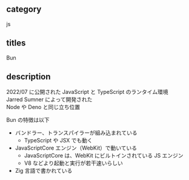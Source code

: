 ## category

js

## titles

Bun

## description

2022/07 に公開された JavaScript と TypeScript のランタイム環境  
Jarred Sumner によって開発された  
Node や Deno と同じ立ち位置

Bun の特徴は以下

- バンドラー、トランスパイラーが組み込まれている
  - TypeScript や JSX でも動く
- JavaScriptCore エンジン（WebKit）で動いている
  - JavaScriptCore は、WebKit にビルトインされている JS エンジン
  - V8 などより起動と実行が若干速いらしい
- Zig 言語で書かれている

